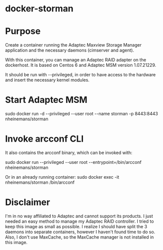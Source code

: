 # docker-storman
# Purpose
Create a container running the Adaptec Maxview Storage Manager application and the necessary daemons (cimserver and agent).

With this container, you can manage an Adaptec RAID adapter on the dockerhost. It is based on Centos 6 and Adaptec MSM version 1.07.21229.

It should be run with --privileged, in order to have access to the hardware and insert the necessary kernel modules.

# Start Adaptec MSM
sudo docker run -d --privileged --user root --name storman -p 8443:8443 nheinemans/storman

# Invoke arcconf CLI
It also contains the arcconf binary, which can be invoked with:

sudo docker run --privileged --user root --entrypoint=/bin/arcconf nheinemans/storman

Or in an already running container:
sudo docker exec -it nheinemans/storman /bin/arcconf

# Disclaimer
I'm in no way affiliated to Adaptec and cannot support its products. I just needed an easy method to manage my Adaptec RAID controller.
I tried to keep this image as small as possible. I realize I should have split the 3 daemons into separate containers, however I haven't found time to do so. Also, I don't use MaxCache, so the MaxCache manager is not installed in this image.
